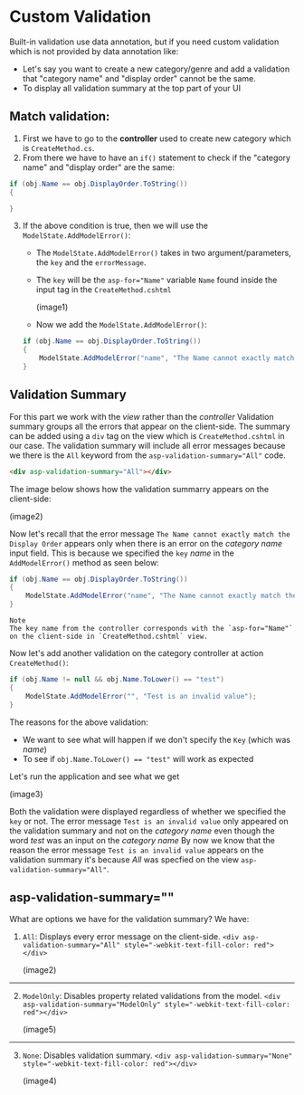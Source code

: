 # Custom Validation
Built-in validation use data annotation, but if you need custom validation which is not provided by data annotation like:
* Let's say you want to create a new category/genre and add a validation that "category name" and "display order" cannot be the same.
* To display all validation summary at the top part of your UI

## Match validation:
1. First we have to go to the **controller** used to create new category which is `CreateMethod.cs`.
2. From there we have to have an `if()` statement to check if the "category name" and "display order" are the same:
```cs
if (obj.Name == obj.DisplayOrder.ToString())
{

}
```

3. If the above condition is true, then we will use the `ModelState.AddModelError()`:
    * The `ModelState.AddModelError()` takes in two argument/parameters, the `key` and the `errorMessage`.
    * The `key` will be the `asp-for="Name"` variable `Name` found inside the input tag in the `CreateMethod.cshtml` 

        (image1)

    * Now we add the `ModelState.AddModelError()`:
    ```cs
    if (obj.Name == obj.DisplayOrder.ToString())
    {
        ModelState.AddModelError("name", "The Name cannot exactly match the Display Order");
    }
    ```


## Validation Summary
For this part we work with the *view* rather than the *controller*
Validation summary groups all the errors that appear on the client-side.
The summary can be added using a `div` tag on the view which is `CreateMethod.cshtml` in our case.
The validation summary will include all error messages because we there is the `All` keyword from the `asp-validation-summary="All"` code.
```html
<div asp-validation-summary="All"></div>
```


The image below shows how the validation summarry appears on the client-side:

(image2)

Now let's recall that the error message `The Name cannot exactly match the Display Order` appears only when there is an error on the *category name* input field. 
This is because we specified the `key` *name* in the `AddModelError()` method as seen below:
```cs
if (obj.Name == obj.DisplayOrder.ToString())
{
    ModelState.AddModelError("name", "The Name cannot exactly match the Display Order");
}
```

    Note
    The key name from the controller corresponds with the `asp-for="Name"` on the client-side in `CreateMethod.cshtml` view.

Now let's add another validation on the category controller at action `CreateMethod()`:
```cs
if (obj.Name != null && obj.Name.ToLower() == "test")
{
    ModelState.AddModelError("", "Test is an invalid value");
}
```

The reasons for the above validation:
* We want to see what will happen if we don't specify the `Key` (which was *name*)
* To see if `obj.Name.ToLower() == "test"` will work as expected


Let's run the application and see what we get

(image3)

Both the validation were displayed regardless of whether we specified the `key` or not.
The error message `Test is an invalid value` only appeared on the validation summary and not on the *category name* even though the word *test* was an input on the *category name*
By now we know that the reason the error message `Test is an invalid value` appears on the validation summary it's because *All* was specfied on the view `asp-validation-summary="All"`.


## asp-validation-summary=""
What are options we have for the validation summary? We have:
1. `All`: Displays every error message on the client-side.
    `<div asp-validation-summary="All" style="-webkit-text-fill-color: red"></div>`

    (image2)

---------------------
2. `ModelOnly`: Disables property related validations from the model.
    `<div asp-validation-summary="ModelOnly" style="-webkit-text-fill-color: red"></div>`

    (image5)

--------------------
3. `None`: Disables validation summary.
    `<div asp-validation-summary="None" style="-webkit-text-fill-color: red"></div>` 

    (image4)






